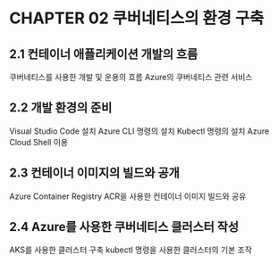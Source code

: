 # CHAPTER 02 쿠버네티스의 환경 구축
## 2.1 컨테이너 애플리케이션 개발의 흐름
쿠버네티스를 사용한 개발 및 운용의 흐름
Azure의 쿠버네티스 관련 서비스

## 2.2 개발 환경의 준비
Visual Studio Code 설치
Azure CLI 명령의 설치
Kubectl 명령의 설치
Azure Cloud Shell 이용

## 2.3 컨테이너 이미지의 빌드와 공개
Azure Container Registry
ACR을 사용한 컨테이너 이미지 빌드와 공유

## 2.4 Azure를 사용한 쿠버네티스 클러스터 작성
AKS를 사용한 클러스터 구축
kubectl 명령을 사용한 클러스터의 기본 조작